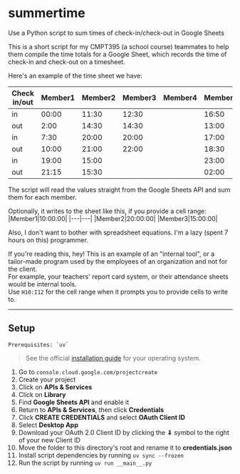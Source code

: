 # summertime
Use a Python script to sum times of check-in/check-out in Google Sheets

This is a short script for my CMPT395 (a school course) teammates to help them compile the time totals for a Google Sheet, which records the time of check-in and check-out on a timesheet.

Here's an example of the time sheet we have:

|Check in/out|Member1|Member2|Member3|Member4|Member5|
|---|---|---|---|---|---|
|in|00:00|11:30|12:30|&#65279;|16:50|
|out|2:00|14:30|14:30|&#65279;|13:00|
|in|7:30|20:00|20:00|&#65279;|17:00|
|out|10:00|21:00|22:00|&#65279;|18:30|
|in|19:00|15:00|&#65279;|&#65279;|23:00|
|out|21:15|15:30|&#65279;|&#65279;|02:00|

The script will read the values straight from the Google Sheets API and sum them for each member.

Optionally, it writes to the sheet like this, if you provide a cell range:
|Member1|10:00:00|
|---|---|
|Member2|20:00:00|
|Member3|15:00:00|

Also, I don't want to bother with spreadsheet equations. I'm a lazy (spent 7 hours on this) programmer.


If you're reading this, hey! This is an example of an "internal tool", or a tailor-made program used by the employees of an organization and not for the client.\
For example, your teachers' report card system, or their attendance sheets would be internal tools.\
Use `H10:I12` for the cell range when it prompts you to provide cells to write to.

---

## Setup

```
Prerequisites: `uv`
```
> See the official [installation guide](https://docs.astral.sh/uv/#installation) for your operating system.

1. Go to `console.cloud.google.com/projectcreate`
2. Create your project
3. Click on **APIs & Services**
4. Click on **Library**
5. Find **Google Sheets API** and enable it
6. Return to **APIs & Services**, then click **Credentials**
7. Click **CREATE CREDENTIALS** and select **OAuth Client ID**
8. Select **Desktop App**
9. Download your OAuth 2.0 Client ID by clicking the **⇓** symbol to the right of your new Client ID
10. Move the folder to this directory's root and rename it to **credentials.json**
11. Install script dependencies by running `uv sync --frozen`
12. Run the script by running `uv run __main__.py`